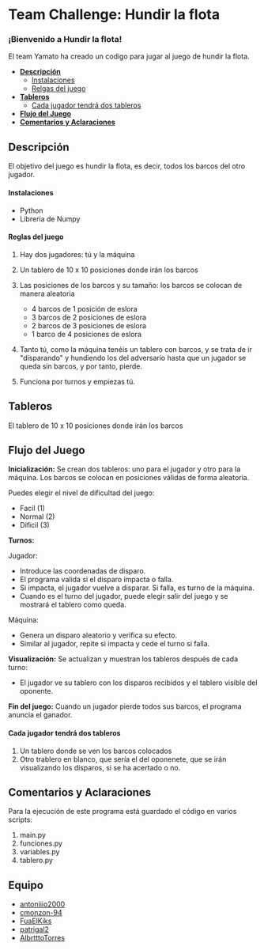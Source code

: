 # Team Challenge: Hundir la flota


### ¡Bienvenido a Hundir la flota!
El team Yamato ha creado un codigo para jugar al juego de hundir la flota.


  - [**Descripción**](#descripción)
    - [Instalaciones](#instalaciones)
    - [Relgas del juego](#reglas-del-juego)
  - [**Tableros**](#comentarios-y-aclaraciones)
    - [Cada jugador tendrá dos tableros](#Cada-jugador-tendrá-dos-tableros)
  - [**Flujo del Juego**](#flujo-del-juego)
  - [**Comentarios y Aclaraciones**](#comentarios-y-aclaraciones)


## Descripción

El objetivo del juego es hundir la flota, es decir, todos los barcos del otro jugador.

#### Instalaciones
- Python
- Librería de Numpy

#### Reglas del juego

1. Hay dos jugadores: tú y la máquina
2. Un tablero de 10 x 10 posiciones donde irán los barcos
3. Las posiciones de los barcos y su tamaño: los barcos se colocan de manera aleatoria

    * 4 barcos de 1 posición de eslora
    * 3 barcos de 2 posiciones de eslora
    * 2 barcos de 3 posiciones de eslora
    * 1 barco de 4 posiciones de eslora

4. Tanto tú, como la máquina tenéis un tablero con barcos, y se trata de ir "disparando" y hundiendo los del adversario hasta que un jugador se queda sin barcos, y por tanto, pierde.

5. Funciona por turnos y empiezas tú.

## Tableros

El tablero de 10 x 10 posiciones donde irán los barcos

## Flujo del Juego

**Inicialización:**
Se crean dos tableros: uno para el jugador y otro para la máquina.
Los barcos se colocan en posiciones válidas de forma aleatoria.

Puedes elegir el nivel de dificultad del juego:
- Facil (1)
- Normal (2)
- Dificil (3)

**Turnos:**

Jugador:
- Introduce las coordenadas de disparo.
- El programa valida si el disparo impacta o falla.
- Si impacta, el jugador vuelve a disparar. Si falla, es turno de la máquina.
- Cuando es el turno del jugador, puede elegir salir del juego y se mostrará el tablero como queda.

Máquina:
- Genera un disparo aleatorio y verifica su efecto.
- Similar al jugador, repite si impacta y cede el turno si falla.
  
**Visualización:**
Se actualizan y muestran los tableros después de cada turno:
 - El jugador ve su tablero con los disparos recibidos y el tablero visible del oponente.

**Fin del juego:**
Cuando un jugador pierde todos sus barcos, el programa anuncia el ganador.

#### Cada jugador tendrá dos tableros
1. Un tablero donde se ven los barcos colocados
2. Otro trablero en blanco, que sería el del oponenete, que se irán visualizando los disparos, si se ha acertado o no.


## Comentarios y Aclaraciones
Para la ejecución de este programa está guardado el código en varios scripts:

1. main.py
2. funciones.py
3. variables.py
4. tablero.py

## Equipo
- [antoniiio2000](https://github.com/antoniiio2000)
- [cmonzon-94](https://github.com/cmonzon-94)
- [FuaElKiks](https://github.com/FuaElkiks)
- [patrigal2](https://github.com/patrigal2)
- [AlbrtttoTorres](https://github.com/AlbertttoTorres)

